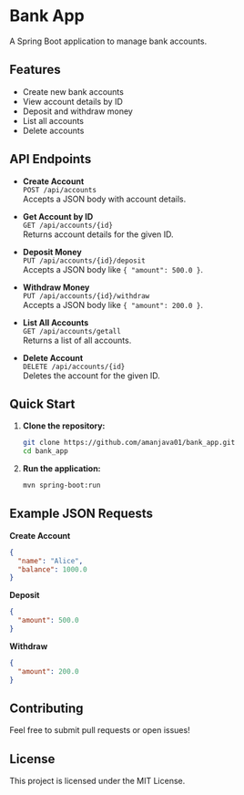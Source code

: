 # Bank App

A Spring Boot application to manage bank accounts.

## Features

- Create new bank accounts
- View account details by ID
- Deposit and withdraw money
- List all accounts
- Delete accounts

## API Endpoints

- **Create Account**  
  `POST /api/accounts`  
  Accepts a JSON body with account details.

- **Get Account by ID**  
  `GET /api/accounts/{id}`  
  Returns account details for the given ID.

- **Deposit Money**  
  `PUT /api/accounts/{id}/deposit`  
  Accepts a JSON body like `{ "amount": 500.0 }`.

- **Withdraw Money**  
  `PUT /api/accounts/{id}/withdraw`  
  Accepts a JSON body like `{ "amount": 200.0 }`.

- **List All Accounts**  
  `GET /api/accounts/getall`  
  Returns a list of all accounts.

- **Delete Account**  
  `DELETE /api/accounts/{id}`  
  Deletes the account for the given ID.

## Quick Start

1. **Clone the repository:**
    ```bash
    git clone https://github.com/amanjava01/bank_app.git
    cd bank_app
    ```

2. **Run the application:**
    ```bash
    mvn spring-boot:run
    ```

## Example JSON Requests

**Create Account**
```json
{
  "name": "Alice",
  "balance": 1000.0
}
```

**Deposit**
```json
{
  "amount": 500.0
}
```

**Withdraw**
```json
{
  "amount": 200.0
}
```

## Contributing

Feel free to submit pull requests or open issues!

## License

This project is licensed under the MIT License.
